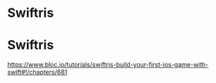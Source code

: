 # Swiftris
# Swiftris
https://www.bloc.io/tutorials/swiftris-build-your-first-ios-game-with-swift#!/chapters/681
